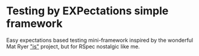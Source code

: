 # Testing by EXPectations simple framework

Easy expectations based testing mini-framework inspired by the wonderful Mat Ryer ["is"](https://github.com/matryer/is) project, but for RSpec nostalgic like me.



